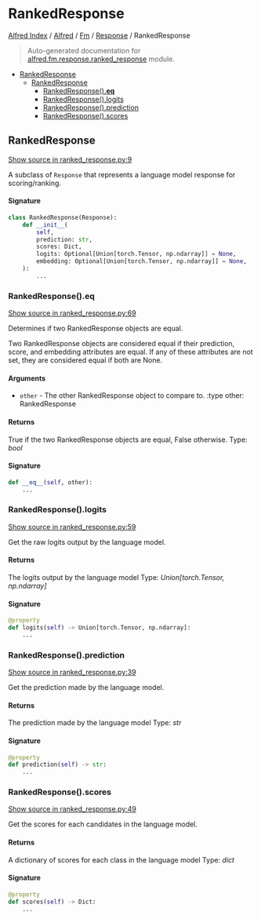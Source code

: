 # RankedResponse

[Alfred Index](../../../README.md#alfred-index) /
[Alfred](../../index.md#alfred) /
[Fm](../index.md#fm) /
[Response](./index.md#response) /
RankedResponse

> Auto-generated documentation for [alfred.fm.response.ranked_response](../../../../alfred/fm/response/ranked_response.py) module.

- [RankedResponse](#rankedresponse)
  - [RankedResponse](#rankedresponse-1)
    - [RankedResponse().__eq__](#rankedresponse()__eq__)
    - [RankedResponse().logits](#rankedresponse()logits)
    - [RankedResponse().prediction](#rankedresponse()prediction)
    - [RankedResponse().scores](#rankedresponse()scores)

## RankedResponse

[Show source in ranked_response.py:9](../../../../alfred/fm/response/ranked_response.py#L9)

A subclass of `Response` that represents a language model response for scoring/ranking.

#### Signature

```python
class RankedResponse(Response):
    def __init__(
        self,
        prediction: str,
        scores: Dict,
        logits: Optional[Union[torch.Tensor, np.ndarray]] = None,
        embedding: Optional[Union[torch.Tensor, np.ndarray]] = None,
    ):
        ...
```

### RankedResponse().__eq__

[Show source in ranked_response.py:69](../../../../alfred/fm/response/ranked_response.py#L69)

Determines if two RankedResponse objects are equal.

Two RankedResponse objects are considered equal if their prediction,
score, and embedding attributes are equal. If any of these attributes are not set,
they are considered equal if both are None.

#### Arguments

- `other` - The other RankedResponse object to compare to.
:type other: RankedResponse

#### Returns

True if the two RankedResponse objects are equal, False otherwise.
Type: *bool*

#### Signature

```python
def __eq__(self, other):
    ...
```

### RankedResponse().logits

[Show source in ranked_response.py:59](../../../../alfred/fm/response/ranked_response.py#L59)

Get the raw logits output by the language model.

#### Returns

The logits output by the language model
Type: *Union[torch.Tensor, np.ndarray]*

#### Signature

```python
@property
def logits(self) -> Union[torch.Tensor, np.ndarray]:
    ...
```

### RankedResponse().prediction

[Show source in ranked_response.py:39](../../../../alfred/fm/response/ranked_response.py#L39)

Get the prediction made by the language model.

#### Returns

The prediction made by the language model
Type: *str*

#### Signature

```python
@property
def prediction(self) -> str:
    ...
```

### RankedResponse().scores

[Show source in ranked_response.py:49](../../../../alfred/fm/response/ranked_response.py#L49)

Get the scores for each candidates in the language model.

#### Returns

A dictionary of scores for each class in the language model
Type: *dict*

#### Signature

```python
@property
def scores(self) -> Dict:
    ...
```


